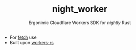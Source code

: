 <div align="center">
    <h1>night_worker</h1>
    Ergonimic Cloudflare Workers SDK for <em>nightly</em> Rust
</div>

<br>

- For [fetch](https://developers.cloudflare.com/workers/runtime-apis/handlers/fetch/) use
- Built upon [workers-rs](https://crates.io/crates/worker)